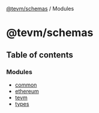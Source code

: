 [@tevm/schemas](/reference/schemas/README.md) / Modules

# @tevm/schemas

## Table of contents

### Modules

- [common](/reference/schemas/modules/common.md)
- [ethereum](/reference/schemas/modules/ethereum.md)
- [tevm](/reference/schemas/modules/tevm.md)
- [types](/reference/schemas/modules/types.md)
